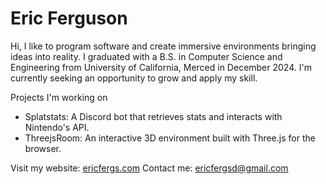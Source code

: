 # Eric Ferguson

Hi, I like to program software and create immersive environments bringing ideas into reality.
I graduated with a B.S. in Computer Science and Engineering from University of California, Merced
in December 2024. I'm currently seeking an opportunity to grow and apply my skill.

Projects I'm working on
- Splatstats: A Discord bot that retrieves stats and interacts with Nintendo's API. 
- ThreejsRoom: An interactive 3D environment built with Three.js for the browser.

Visit my website:  [ericfergs.com]() 
Contact me: ericfergsd@gmail.com
